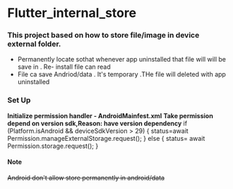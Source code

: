 # Flutter_internal_store

### This project based on how to store file/image in device external folder.
 * Permanently locate sothat whenever app uninstalled that file will will be save in . Re- install file can read
 * File ca save Andriod/data . It's temporary .THe file will deleted with app uninstalled

### Set Up
  **Initialize permission handler - AndroidMainfest.xml**
    <uses-permission android:name="android.permission.WRITE_EXTERNAL_STORAGE"/>
    <uses-permission android:name="android.permission.READ_EXTERNAL_STORAGE"/>
  **Take permission depend on version sdk,Reason: have version dependency**
   if (Platform.isAndroid &&  deviceSdkVersion > 29) {
      status=await Permission.manageExternalStorage.request();
    } else {
     status= await Permission.storage.request();
    }

#### Note
~~Android don't allow store permanently in android/data~~
